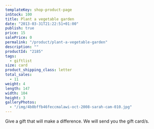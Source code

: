 ```yaml
---
templateKey: shop-product-page
inStock: 100
title: Plant a vegetable garden
date: "2013-03-31T21:22:51+01:00"
publish: true
price: 15
salePrice: 0
permalink: "/product/plant-a-vegetable-garden"
description: ""
productId: "2185"
tags:
  - giftlist
size: card
product_shipping_class: letter
total_sales:
  - 11
weight: 4
length: 147
width: 104
height: 3
galleryPhotos:
  - "/img/4b0bffb46feccmalawi-oct-2008-sarah-cam-010.jpg"
---
```


Give a gift that will make a difference. We will send you the gift card/s.
